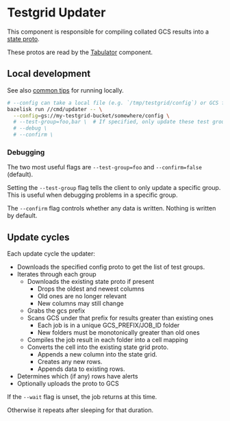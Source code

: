 
# Testgrid Updater

This component is responsible for compiling collated GCS results into a [state proto].

These protos are read by the [Tabulator] component.

## Local development
See also [common tips](/cmd/README.md) for running locally.

```bash
# --config can take a local file (e.g. `/tmp/testgrid/config`) or GCS file (e.g. `gs://my-testgrid-bucket/config`)
bazelisk run //cmd/updater -- \
  --config=gs://my-testgrid-bucket/somewhere/config \
  # --test-group=foo,bar \  # If specified, only update these test groups.
  # --debug \
  # --confirm \
```

### Debugging

The two most useful flags are `--test-group=foo` and `--confirm=false` (default).

Setting the `--test-group` flag tells the client to only update a specific group.
This is useful when debugging problems in a specific group.

The `--confirm` flag controls whether any data is written. Nothing is written by default.


## Update cycles

Each update cycle the updater:

* Downloads the specified config proto to get the list of test groups.
* Iterates through each group
  - Downloads the existing state proto if present
    * Drops the oldest and newest columns
    * Old ones are no longer relevant
    * New columns may still change
  - Grabs the gcs prefix
  - Scans GCS under that prefix for results greater than existing ones
    * Each job is in a unique GCS\_PREFIX/JOB\_ID folder
    * New folders must be monotonically greater than old ones
  - Compiles the job result in each folder into a cell mapping
  - Converts the cell into the existing state grid proto.
    * Appends a new column into the state grid.
    * Creates any new rows.
    * Appends data to existing rows.
* Determines which (if any) rows have alerts
* Optionally uploads the proto to GCS

If the `--wait` flag is unset, the job returns at this time.

Otherwise it repeats after sleeping for that duration.

[state proto]: /pb/state/state.proto
[Tabulator]: /cmd/tabulator